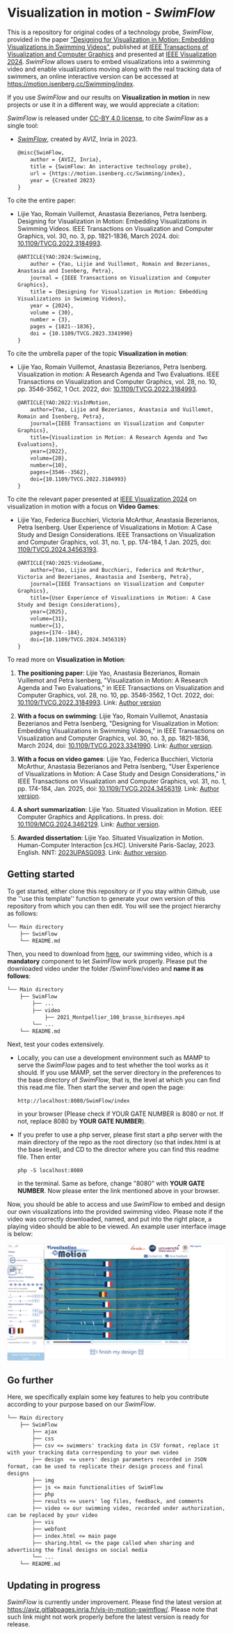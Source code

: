 # Visualization in motion - *SwimFlow*

This is a repository for original codes of a technology probe, *SwimFlow*, provided  in the paper ["Designing for Visualization in Motion: Embedding Visualizations in Swimming Videos"](https://doi.org/10.1109/TVCG.2023.3341990), published at [IEEE Transactions of Visualization and Computer Graphics](https://www.computer.org/csdl/journal/tg) and presented at [IEEE Visualization 2024](https://ieeevis.org/year/2024/welcome).
*SwimFlow* allows users to embed visualizations into a swimming video and enable visualizations moving along with the real tracking data of swimmers, an online interactive version can be accessed at https://motion.isenberg.cc/Swimming/index.

If you use *SwimFlow* and our results on **Visualization in motion** in new projects or use it in a different way, we would appreciate a citation:

*SwimFlow* is released under [CC-BY 4.0 license](https://creativecommons.org/licenses/by/4.0/), to cite *SwimFlow* as a single tool: 

* [*SwimFlow*](https://motion.isenberg.cc/Swimming/index), created by AVIZ, Inria in 2023.

    ```
    @misc{SwimFlow,
        author = {AVIZ, Inria},
        title = {SwimFlow: An interactive technology probe},
        url = {https://motion.isenberg.cc/Swimming/index},
        year = {Created 2023}
    }
    ```

To cite the entire paper:

* Lijie Yao, Romain Vuillemot, Anastasia Bezerianos, Petra Isenberg. Designing for Visualization in Motion: Embedding Visualizations in Swimming Videos. IEEE Transactions on Visualization and Computer Graphics, vol. 30, no. 3, pp. 1821-1836, March 2024. doi: [10.1109/TVCG.2022.3184993](https://doi.org/10.1109/10.1109/TVCG.2023.3341990).

    ```
    @ARTICLE{YAO:2024:Swimming,
        author = {Yao, Lijie and Vuillemot, Romain and Bezerianos, Anastasia and Isenberg, Petra},
        journal = {IEEE Transactions on Visualization and Computer Graphics}, 
        title = {Designing for Visualization in Motion: Embedding Visualizations in Swimming Videos}, 
        year = {2024},
        volume = {30},
        number = {3},
        pages = {1821--1836},
        doi = {10.1109/TVCG.2023.3341990}
    }
    ```

To cite the umbrella paper of the topic **Visualization in motion**:

* Lijie Yao, Romain Vuillemot, Anastasia Bezerianos, Petra Isenberg. Visualization in motion: A Research Agenda and Two Evaluations. IEEE Transactions on Visualization and Computer Graphics, vol. 28, no. 10, pp. 3546-3562, 1 Oct. 2022, doi: [10.1109/TVCG.2022.3184993](https://doi.org/10.1109/TVCG.2022.3184993).

    ```
    @ARTICLE{YAO:2022:VisInMotion,
        author={Yao, Lijie and Bezerianos, Anastasia and Vuillemot, Romain and Isenberg, Petra},
        journal={IEEE Transactions on Visualization and Computer Graphics}, 
        title={Visualization in Motion: A Research Agenda and Two Evaluations}, 
        year={2022},
        volume={28},
        number={10},
        pages={3546--3562},
        doi={10.1109/TVCG.2022.3184993}
    }
    ```

To cite the relevant paper presented at [IEEE Visualization 2024](https://ieeevis.org/year/2024/welcome) on visualization in motion with a focus on **Video Games**:

* Lijie Yao, Federica Bucchieri, Victoria McArthur, Anastasia Bezerianos, Petra Isenberg. User Experience of Visualizations in Motion: A Case Study and Design Considerations. IEEE Transactions on Visualization and Computer Graphics, vol. 31, no. 1, pp. 174-184, 1 Jan. 2025, doi: [1109/TVCG.2024.34563193](https://doi.org/1109/TVCG.2024.3456319).

    ```
    @ARTICLE{YAO:2025:VideoGame,
        author={Yao, Lijie and Bucchieri, Federica and McArthur, Victoria and Bezerianos, Anastasia and Isenberg, Petra},
        journal={IEEE Transactions on Visualization and Computer Graphics}, 
        title={User Experience of Visualizations in Motion: A Case Study and Design Considerations}, 
        year={2025},
        volume={31},
        number={1},
        pages={174--184},
        doi={10.1109/TVCG.2024.3456319}
    }
    ```

To read more on **Visualization in Motion**:

1. **The positioning paper**: Lijie Yao, Anastasia Bezerianos, Romain Vuillemot and Petra Isenberg, "Visualization in Motion: A Research Agenda and Two Evaluations," in IEEE Transactions on Visualization and Computer Graphics, vol. 28, no. 10, pp. 3546-3562, 1 Oct. 2022, doi: [10.1109/TVCG.2022.3184993](https://doi.org/10.1109/TVCG.2022.3184993/). Link: [Author version](https://lijieyao.com/assets/pdf/Vis_in_motion_A_Research_Agenda_and_Two_Evaluations.pdf )

2. **With a focus on swimming**: Lijie Yao, Romain Vuillemot, Anastasia Bezerianos and Petra Isenberg, "Designing for Visualization in Motion: Embedding Visualizations in Swimming Videos," in IEEE Transactions on Visualization and Computer Graphics, vol. 30, no. 3, pp. 1821-1836, March 2024, doi: [10.1109/TVCG.2023.3341990](https://doi.org/10.1109/TVCG.2023.3341990). Link: [Author version](https://lijieyao.com/assets/pdf/Situated_Visualization_in_Motion.pdf).

3. **With a focus on video games**: Lijie Yao, Federica Bucchieri, Victoria McArthur, Anastasia Bezerianos and Petra Isenberg, "User Experience of Visualizations in Motion: A Case Study and Design Considerations," in IEEE Transactions on Visualization and Computer Graphics, vol. 31, no. 1, pp. 174-184, Jan. 2025, doi: [10.1109/TVCG.2024.3456319](https://doi.org/10.1109/TVCG.2024.3456319). Link: [Author version](https://lijieyao.com/assets/pdf/User_Experience_of_Visualizations_in_Motion_A_Case_Study_and_Design_Considerations.pdf).

4. **A short summarization**: Lijie Yao. Situated Visualization in Motion. IEEE Computer Graphics and Applications. In press. doi: [10.1109/MCG.2024.3462129](https://doi.org/10.1109/MCG.2024.3462129). Link: [Author version](https://lijieyao.com/assets/pdf/Situated_Visualization_in_Motion.pdf). 

5. **Awarded dissertation**: Lijie Yao. Situated Visualization in Motion. Human-Computer Interaction [cs.HC]. Université Paris-Saclay, 2023. English. NNT: [2023UPASG093](https://theses.hal.science/tel-04413122). Link: [Author version](https://lijieyao.com/assets/pdf/Lijie_PhD_Thesis.pdf).

## Getting started

To get started, either clone this repository or if you stay within Github, use the ''use this template'' function to generate your own version of this repository from which you can then edit. You will see the project hierarchy as follows:

```
└── Main directory
    ├── SwimFlow
    └── README.md
```

Then, you need to download from [here](https://drive.google.com/file/d/1Wj2BNrbZehLB6RI_cpLnUtpAkrFS9y0z/view?usp=sharing), our swimming video, which is a **mandatory** component to let *SwimFlow* work properly. 
Please put the downloaded video under the folder /SwimFlow/video and **name it as follows**:

```
└── Main directory
    ├── SwimFlow
        ├── ...
        ├── video
            ├── 2021_Montpellier_100_brasse_birdseyes.mp4
        └── ...
    └── README.md
```

Next, test your codes extensively. 

* Locally, you can use a development environment such as MAMP to serve the *SwimFlow* pages and to test whether the tool works as it should. If you use MAMP, set the server directory in the preferences to the base directory of *SwimFlow*, that is, the level at which you can find this read.me file. Then start the server and open the page:
    ```
    http://localhost:8080/SwimFlow/index
    ```
    in your browser (Please check if YOUR GATE NUMBER is 8080 or not. If not, replace 8080 by **YOUR GATE NUMBER**).

* If you prefer to use a php server, please first start a php server with the main directory of the repo as the root directory (so that index.html is at the base level), and CD to the director where you can find this readme file. Then enter
    ```
    php -S localhost:8080
    ```
    in the terminal. Same as before, change "8080" with **YOUR GATE NUMBER**. Now please enter the link mentioned above in your browser.

Now, you should be able to access and use *SwimFlow* to embed and design our own visualizations into the provided swimming video. Please note if the video was correctly downloaded, named, and put into the right place, a playing video should be able to be viewed. An example user interface image is below:

<img title = "User interface example image of swimflow" alt = "An exmaple image of SwimFlow's user interface" src = "interface.png">

## Go further
Here, we specifically explain some key features to help you contribute according to your purpose based on our *SwimFlow*. 

```
└── Main directory
    ├── SwimFlow
        ├── ajax
        ├── css
        ├── csv <= swimmers' tracking data in CSV format, replace it with your tracking data corresponding to your own video 
        ├── design  <= users' design parameters recorded in JSON format, can be used to replicate their design process and final designs
        ├── img
        ├── js <= main functionalities of SwimFlow
        ├── php
        ├── results <= users' log files, feedback, and comments 
        ├── video <= our swimming video, recorded under authorization, can be replaced by your video
        ├── vis
        ├── webfont
        ├── index.html <= main page
        ├── sharing.html <= the page called when sharing and advertising the final designs on social media
        └── ...
    └── README.md
```

## Updating in progress
*SwimFlow* is currently under improvement. 
Please find the latest version at https://aviz.gitlabpages.inria.fr/vis-in-motion-swimflow/.
Please note that such link might not work properly before the latest version is ready for release.



